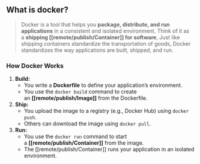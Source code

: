 ## What is docker?

>Docker is a tool that helps you **package, distribute, and run applications** in a consistent and isolated environment. Think of it as a **shipping [[remote/publish/Container]] for software**, Just like shipping containers standardize the transportation of goods, Docker standardizes the way applications are built, shipped, and run.

### **How Docker Works**
1. **Build:**
    - You write a **Dockerfile** to define your application’s environment.
    - You use the `docker build` command to create an **[[remote/publish/Image]]** from the Dockerfile.
2. **Ship:**
    - You upload the image to a registry (e.g., Docker Hub) using `docker push`.
    - Others can download the image using `docker pull`.
3. **Run:**
    - You use the `docker run` command to start a **[[remote/publish/Container]]** from the image.
    - The [[remote/publish/Container]] runs your application in an isolated environment.